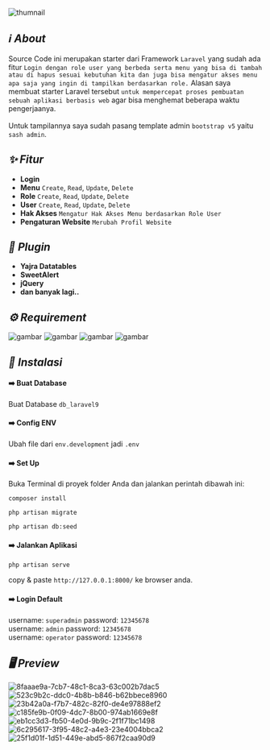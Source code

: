 ![thumnail](https://user-images.githubusercontent.com/47371845/201010759-6eb0901a-8490-43f1-8b6a-772b39965a3e.png)

## *:information_source: About*
Source Code ini merupakan starter dari Framework `Laravel` yang sudah ada fitur `Login dengan role user yang berbeda serta menu yang bisa di tambah atau di hapus sesuai kebutuhan kita dan juga bisa mengatur akses menu apa saja yang ingin di tampilkan berdasarkan role.` Alasan saya membuat starter Laravel tersebut `untuk mempercepat proses pembuatan sebuah aplikasi berbasis web` agar bisa menghemat beberapa waktu pengerjaanya.
<br><br>
Untuk tampilannya saya sudah pasang template admin `bootstrap v5` yaitu `sash admin`.

## *:sparkles: Fitur*
* **Login**
* **Menu** `Create`, `Read`, `Update`, `Delete`
* **Role** `Create`, `Read`, `Update`, `Delete`
* **User** `Create`, `Read`, `Update`, `Delete`
* **Hak Akses** `Mengatur Hak Akses Menu berdasarkan Role User`
* **Pengaturan Website** `Merubah Profil Website`

## *:electric_plug: Plugin*
* **Yajra Datatables**
* **SweetAlert**
* **jQuery**
* **dan banyak lagi..**

## *:gear: Requirement*
<p>
<img alt="gambar" src="https://img.shields.io/badge/PHP%20-%5E8.1-green"/>
<img alt="gambar" src="https://img.shields.io/badge/Node JS%20-%5E16.14.0-green"/>
<img alt="gambar" src="https://img.shields.io/badge/Npm%20-%5E8.3.1-green"/>
<img alt="gambar" src="https://img.shields.io/badge/Composer%20-%5E2.3.9-green"/>
</p>

## *:rocket: Instalasi*
#### :arrow_right: Buat Database
Buat Database `db_laravel9`
#### :arrow_right: Config ENV
Ubah file dari `env.development` jadi `.env`
#### :arrow_right: Set Up
Buka Terminal di proyek folder Anda dan jalankan perintah dibawah ini:
```
composer install
```
```
php artisan migrate
```
```
php artisan db:seed
```

#### :arrow_right: Jalankan Aplikasi
```
php artisan serve
```
copy & paste `http://127.0.0.1:8000/` ke browser anda.

#### :arrow_right: Login Default
username: `superadmin` password: `12345678`
<br>
username: `admin` password: `12345678`
<br>
username: `operator` password: `12345678`

## *:desktop_computer: Preview*
![8faaae9a-7cb7-48c1-8ca3-63c002b7dac5](https://user-images.githubusercontent.com/47371845/201025225-e6f8b42a-77bc-4e5f-98f2-0a696c324a95.png)
![523c9b2c-ddc0-4b8b-b846-b62bbece8960](https://user-images.githubusercontent.com/47371845/201025361-414bfa9f-8d81-4b03-ac89-4ca219d3a1c2.png)
![23b42a0a-f7b7-482c-82f0-de4e97888ef2](https://user-images.githubusercontent.com/47371845/201025389-97b6fe2d-b9e9-4118-81dd-d10d6ef4b907.png)
![c185fe9b-0f09-4dc7-8b00-974ab1669e8f](https://user-images.githubusercontent.com/47371845/201039495-82057085-2d23-4f9d-a28a-543dc157a22b.png)
![eb1cc3d3-fb50-4e0d-9b9c-2f1f71bc1498](https://user-images.githubusercontent.com/47371845/201039765-1dbc393e-967e-4ad5-ae15-26442615c684.png)
![6c295617-3f95-48c2-a4e3-23e4004bbca2](https://user-images.githubusercontent.com/47371845/201025421-1df22394-b8e2-49c6-bdb7-44b210b84973.png)
![25f1d01f-1d51-449e-abd5-867f2caa90d9](https://user-images.githubusercontent.com/47371845/201040120-6122d7fe-892c-41b5-a595-19eea447f7ec.png)


